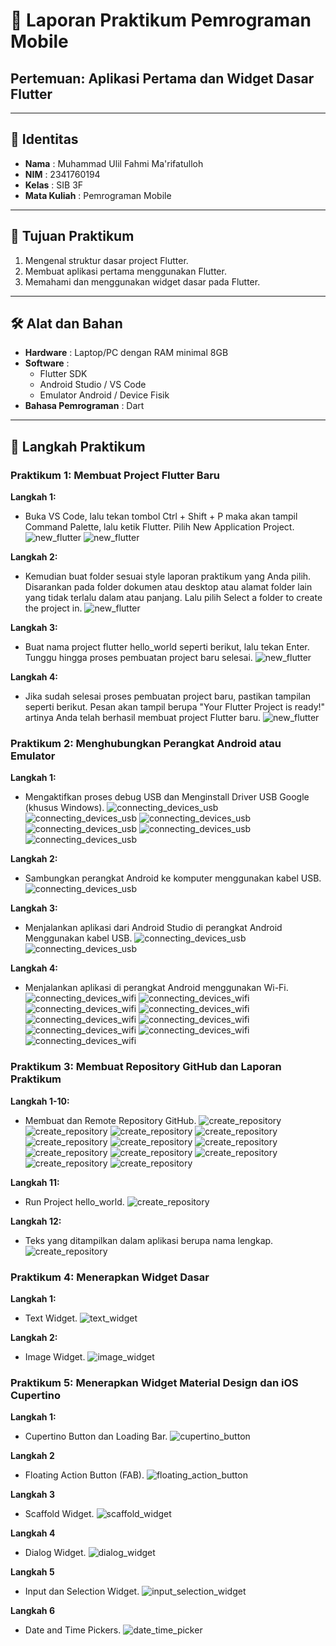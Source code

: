 # 📱 Laporan Praktikum Pemrograman Mobile  
## Pertemuan: Aplikasi Pertama dan Widget Dasar Flutter

---

## 👤 Identitas
- **Nama** : Muhammad Ulil Fahmi Ma'rifatulloh  
- **NIM** : 2341760194
- **Kelas** : SIB 3F 
- **Mata Kuliah** : Pemrograman Mobile  

---

## 📖 Tujuan Praktikum
1. Mengenal struktur dasar project Flutter.  
2. Membuat aplikasi pertama menggunakan Flutter.  
3. Memahami dan menggunakan widget dasar pada Flutter.  

---

## 🛠️ Alat dan Bahan
- **Hardware** : Laptop/PC dengan RAM minimal 8GB  
- **Software** :
  - Flutter SDK  
  - Android Studio / VS Code  
  - Emulator Android / Device Fisik  
- **Bahasa Pemrograman** : Dart  

---

## 📂 Langkah Praktikum
### Praktikum 1: Membuat Project Flutter Baru
**Langkah 1:**
- Buka VS Code, lalu tekan tombol Ctrl + Shift + P maka akan tampil Command Palette, lalu ketik Flutter. Pilih New Application Project.
![new_flutter](images/01.png)
![new_flutter](images/02.png)

**Langkah 2:**
- Kemudian buat folder sesuai style laporan praktikum yang Anda pilih. Disarankan pada folder dokumen atau desktop atau alamat folder lain yang tidak terlalu dalam atau panjang. Lalu pilih Select a folder to create the project in.
![new_flutter](images/03.png)

**Langkah 3:**
- Buat nama project flutter hello_world seperti berikut, lalu tekan Enter. Tunggu hingga proses pembuatan project baru selesai.
![new_flutter](images/04.png)

**Langkah 4:**
- Jika sudah selesai proses pembuatan project baru, pastikan tampilan seperti berikut. Pesan akan tampil berupa "Your Flutter Project is ready!" artinya Anda telah berhasil membuat project Flutter baru.
![new_flutter](images/05.png)

### Praktikum 2: Menghubungkan Perangkat Android atau Emulator
**Langkah 1:**
- Mengaktifkan proses debug USB dan Menginstall Driver USB Google (khusus Windows).
![connecting_devices_usb](images/06.png)
![connecting_devices_usb](images/07.png)
![connecting_devices_usb](images/08.png)
![connecting_devices_usb](images/09.png)
![connecting_devices_usb](images/10.png)
![connecting_devices_usb](images/11.png)

**Langkah 2:**
- Sambungkan perangkat Android ke komputer menggunakan kabel USB.
![connecting_devices_usb](images/12.png)

**Langkah 3:**
- Menjalankan aplikasi dari Android Studio di perangkat Android Menggunakan kabel USB.
![connecting_devices_usb](images/13.png)
![connecting_devices_usb](images/14.png)

**Langkah 4:**  
- Menjalankan aplikasi di perangkat Android menggunakan Wi-Fi.
![connecting_devices_wifi](images/15.png)
![connecting_devices_wifi](images/16.png)
![connecting_devices_wifi](images/17.png)
![connecting_devices_wifi](images/18.png)
![connecting_devices_wifi](images/19.png)
![connecting_devices_wifi](images/20.png)
![connecting_devices_wifi](images/21.png)
![connecting_devices_wifi](images/22.png)
![connecting_devices_wifi](images/23.png)

### Praktikum 3: Membuat Repository GitHub dan Laporan Praktikum
**Langkah 1-10:** 
- Membuat dan Remote Repository GitHub.
![create_repository](images/24.png)
![create_repository](images/25.png)
![create_repository](images/26.png)
![create_repository](images/27.png)
![create_repository](images/28.png)
![create_repository](images/29.png)
![create_repository](images/30.png)
![create_repository](images/31.png)
![create_repository](images/32.png)
![create_repository](images/33.png)
![create_repository](images/34.png)
![create_repository](images/35.png)

**Langkah 11:**
- Run Project hello_world.
![create_repository](images/36.png)

**Langkah 12:**
- Teks yang ditampilkan dalam aplikasi berupa nama lengkap.
![create_repository](images/37.png)

### Praktikum 4: Menerapkan Widget Dasar
**Langkah 1:** 
- Text Widget. 
![text_widget](images/38.png)

**Langkah 2:** 
- Image Widget.
![image_widget](images/39.png)

### Praktikum 5: Menerapkan Widget Material Design dan iOS Cupertino
**Langkah 1:** 
- Cupertino Button dan Loading Bar. 
![cupertino_button](assets/40.gif)

**Langkah 2** 
- Floating Action Button (FAB).
![floating_action_button](assets/41.gif)

**Langkah 3** 
- Scaffold Widget.
![scaffold_widget](assets/42.gif)

**Langkah 4**
- Dialog Widget.
![dialog_widget](assets/43.gif)

**Langkah 5**
- Input dan Selection Widget.
![input_selection_widget](assets/44.gif)

**Langkah 6**
- Date and Time Pickers.
![date_time_picker](assets/45.gif)


